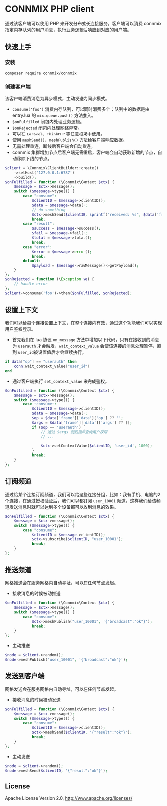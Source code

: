 # CONNMIX PHP client

通过该客户端可以使用 PHP 来开发分布式长连接服务，客户端可以消费 connmix 指定内存队列的用户消息，执行业务逻辑后响应到对应的用户端。

## 快速上手

### 安装

```
composer require connmix/connmix
```

### 创建客户端

该客户端消费消息为异步模式，主动发送为同步模式。

- `consume('foo')` 消费内存队列，可以同时消费多个；队列中的数据是由 entry.lua 的 `mix.queue.push()` 方法推入。
- `$onFulfilled` 闭包内处理业务逻辑。
- `$onRejected` 闭包内处理网络异常。
- 可以在 `Laravel`、`ThinkPHP` 等任意框架中使用。
- 使用 `meshSend()`、`meshPublish()` 方法给客户端响应数据。
- 无需处理重连，断线后客户端会自动重连。
- connmix 集群增加节点后客户端无需重启，客户端会自动获取新增的节点，自动移除下线的节点。

```php
$client = \Connmix\ClientBuilder::create()
    ->setHost('127.0.0.1:6787')
    ->build();
$onFulfilled = function (\Connmix\Context $ctx) {
    $message = $ctx->message();
    switch ($message->type()) {
        case "consume":
            $clientID = $message->clientID();
            $data = $message->data();
            // do something
            $ctx->meshSend($clientID, sprintf("received: %s", $data['frame']['data'] ?? ''));
            break;
        case "result":
            $success = $message->success();
            $fail = $message->fail();
            $total = $message->total();
            break;
        case "error":
            $error = $message->error();
            break;
        default:
            $payload = $message->rawMessage()->getPayload();
    }
};
$onRejected = function (\Exception $e) {
    // handle error
};
$client->consume('foo')->then($onFulfilled, $onRejected);
```

## 设置上下文

我们可以给每个连接设置上下文，在整个连接内有效，通过这个功能我们可以实现用户鉴权登录。

- 首先我们在 lua 协议 `on_message` 方法中增加以下代码，只有在接收到的消息为 `userauth` 才会触发，`wait_context_value` 会使该连接的消息处理暂停，直到 `user_id`被设置值后才会继续执行。

```lua
if data["op"] == "userauth" then
    conn:wait_context_value("user_id")
end
```

- 通过客户端执行 `set_context_value` 来完成鉴权。

```php
$onFulfilled = function (\Connmix\Context $ctx) {
    $message = $ctx->message();
    switch ($message->type()) {
        case "consume":
            $clientID = $message->clientID();
            $data = $message->data();
            $op = $data['frame']['data']['op'] ?? '';
            $args = $data['frame']['data']['args'] ?? [];
            if ($op == 'userauth') {
                // 通过 $args 到数据库查询用户权限
                // ...
                
                $ctx->setContextValue($clientID, 'user_id', 1000);
            }
            break;
    }
};
```

## 订阅频道

通过给某个连接订阅频道，我们可以给这些连接分组，比如：我有手机、电脑的2个连接，在通过授权验证后，我们可以都订阅 `user_10001` 频道，这样我们给该频道发送消息时就可以达到多个设备都可以收到消息的效果。

```php
$onFulfilled = function (\Connmix\Context $ctx) {
    $message = $ctx->message();
    switch ($message->type()) {
        case "consume":
            $clientID = $message->clientID();
            $ctx->subscribe($clientID, "user_10001");
            break;
    }
};
```

## 推送频道

网格推送会在服务网格内自动寻址，可以在任何节点发起。

- 接收消息的时候被动推送

```php
$onFulfilled = function (\Connmix\Context $ctx) {
    $message = $ctx->message();
    switch ($message->type()) {
        case "consume":
            $ctx->meshPublish("user_10001", '{"broadcast":"ok"}');
            break;
    }
};
```

- 主动推送

```php
$node = $client->random();
$node->meshPublish("user_10001", '{"broadcast":"ok"}');
```

## 发送到客户端

网格发送会在服务网格内自动寻址，可以在任何节点发起。

- 接收消息的时候被动发送

```php
$onFulfilled = function (\Connmix\Context $ctx) {
    $message = $ctx->message();
    switch ($message->type()) {
        case "consume":
            $clientID = $message->clientID();
            $ctx->meshSend($clientID, '{"result":"ok"}');
            break;
    }
};
```

- 主动发送

```php
$node = $client->random();
$node->meshSend($clientID, '{"result":"ok"}');
```

## License

Apache License Version 2.0, http://www.apache.org/licenses/

